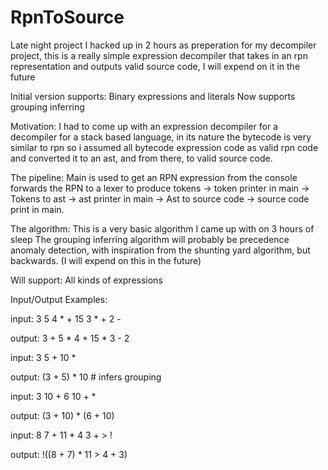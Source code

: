 # RpnToSource
Late night project I hacked up in 2 hours as preperation for my decompiler project,
this is a really simple expression decompiler that takes in an rpn representation and outputs valid source code,
I will expend on it in the future

Initial version supports: Binary expressions and literals
Now supports grouping inferring

Motivation:
I had to come up with an expression decompiler for a decompiler for a stack based language, 
in its nature the bytecode is very similar to rpn so i assumed all bytecode expression code as valid rpn code
and converted it to an ast, and from there, to valid source code.

The pipeline:
Main is used to get an RPN expression from the console 
forwards the RPN to a lexer to produce tokens ->
token printer in main ->
Tokens to ast ->
ast printer in main ->
Ast to source code ->
source code print in main.

The algorithm:
This is a very basic algorithm I came up with on 3 hours of sleep
The grouping inferring algorithm will probably be precedence anomaly detection, with inspiration from the shunting yard algorithm,
but backwards.
(I will expend on this in the future)

Will support:
All kinds of expressions


Input/Output Examples:

input: 3 5 4 * + 15 3 * + 2 -

output: 3 + 5 * 4 + 15 * 3 - 2

input: 3 5 + 10 *

output: (3 + 5) * 10     # infers grouping

input: 3 10 + 6 10 + *

output: (3 + 10) * (6 + 10)

input: 8 7 + 11 * 4 3 + > ! 

output: !((8 + 7) * 11 > 4 + 3)
